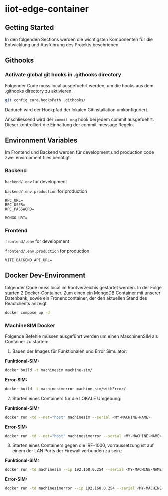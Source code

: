 # iiot-edge-container

## Getting Started

In den folgenden Sections werden die wichtigsten Komponenten für die Entwicklung und
Ausführung des Projekts beschrieben.

## Githooks

### Activate global git hooks in .githooks directory

Folgender Code muss local ausgefuehrt werden, um die hooks aus dem .githooks directory zu aktivieren.

```bash
git config core.hooksPath .githooks/
```

Dadurch wird der Hookpfad der lokalen Gitinstallation umkonfiguriert.

Anschliessend wird der `commit-msg` hook bei jedem commit ausgefuehrt.
Dieser kontrolliert die Einhaltung der commit-message Regeln.

## Environment Variables

Im Frontend und Backend werden für development und production code zwei environment files benötigt.

### **Backend**

`backend/.env` for development

`backend/.env.production` for production

```properties
RPC_URL=
RPC_USER=
RPC_PASSWORD=

MONGO_URI=
```

### **Frontend**

`frontend/.env` for development

`frontend/.env.production` for production

```properties
VITE_BACKEND_API_URL=
```

## Docker Dev-Environment

folgender Code muss local im Rootverzeichis gestartet werden. In der Folge starten 2 Docker-Container.
Zum einen ein MongoDB Container mit unserer Datenbank, sowie ein Fronendcontainer, der den aktuellen
Stand des Reactclients anzeigt.

```bash
docker compose up -d
```

### MachineSIM Docker

Folgende Befehle müssen ausgeführt werden um einen MaschinenSIM als Container zu starten:

1. Bauen der Images für Funktionalen und Error Simulator:

**Funktional-SIM:**

```bash
docker build -t machinesim machine-sim/
```

**Error-SIM:**

```bash
docker build -t machinesimerror machine-sim/withError/
```

2. Starten eines Containers für die LOKALE Umgebung:

**Funktional-SIM:**

```bash
docker run -td --net="host" machinesim --serial <MY-MACHINE-NAME>
```

**Error-SIM:**

```bash
docker run -td --net="host" machinesimerror --serial <MY-MACHINE-NAME>
```

3. Starten eines Containers gegen die IRF-1000, vorraussetzung ist auf einem der LAN Ports der Firewall verbunden zu sein.:

**Funktional-SIM:**

```bash
docker run -td machinesim --ip 192.168.0.254 --serial <MY-MACHINE-NAME>
```

**Error-SIM:**

```bash
docker run -td machinesimerror --ip 192.168.0.254 --serial <MY-MACHINE-NAME>
```
